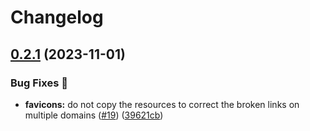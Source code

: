 # Changelog

## [0.2.1](https://github.com/hugomods/seo/compare/modules/favicons/v0.2.0...modules/favicons/v0.2.1) (2023-11-01)


### Bug Fixes 🐞

* **favicons:** do not copy the resources to correct the broken links on multiple domains ([#19](https://github.com/hugomods/seo/issues/19)) ([39621cb](https://github.com/hugomods/seo/commit/39621cbaacebb8759992c4e0088769e91ddcbfdc))

